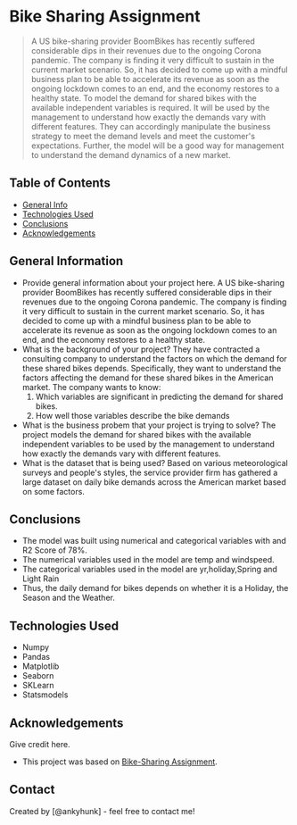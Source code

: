 # Bike Sharing Assignment
>  A US bike-sharing provider BoomBikes has recently suffered considerable dips in their revenues due to the ongoing Corona pandemic. The company is finding it very difficult to sustain in the current market scenario. So, it has decided to come up with a mindful business plan to be able to accelerate its revenue as soon as the ongoing lockdown comes to an end, and the economy restores to a healthy state. 
To model the demand for shared bikes with the available independent variables is required. It will be used by the management to understand how exactly the demands vary with different features. They can accordingly manipulate the business strategy to meet the demand levels and meet the customer's expectations. Further, the model will be a good way for management to understand the demand dynamics of a new market. 


## Table of Contents
* [General Info](#general-information)
* [Technologies Used](#technologies-used)
* [Conclusions](#conclusions)
* [Acknowledgements](#acknowledgements)

<!-- You can include any other section that is pertinent to your problem -->

## General Information
- Provide general information about your project here.
    A US bike-sharing provider BoomBikes has recently suffered considerable dips in their revenues due to the ongoing Corona pandemic. The company is finding it very difficult to sustain in the current market scenario. So, it has decided to come up with a mindful business plan to be able to accelerate its revenue as soon as the ongoing lockdown comes to an end, and the economy restores to a healthy state. 
- What is the background of your project?
    They have contracted a consulting company to understand the factors on which the demand for these shared bikes depends. Specifically, they want to understand the factors affecting the demand for these shared bikes in the American market. The company wants to know:
    1) Which variables are significant in predicting the demand for shared bikes.
    2) How well those variables describe the bike demands
- What is the business probem that your project is trying to solve?
    The project models the demand for shared bikes with the available independent variables to be used by the management to understand how exactly the demands vary with different features.
- What is the dataset that is being used?
    Based on various meteorological surveys and people's styles, the service provider firm has gathered a large dataset on daily bike demands across the American market based on some factors. 
<!-- You don't have to answer all the questions - just the ones relevant to your project. -->

## Conclusions
- The model was built using numerical and categorical variables with and R2 Score of 78%.
- The numerical variables used in the model are temp and windspeed.
- The categorical variables used in the model are yr,holiday,Spring and Light Rain
- Thus, the daily demand for bikes depends on whether it is a Holiday, the Season and the Weather. 

<!-- You don't have to answer all the questions - just the ones relevant to your project. -->


## Technologies Used
- Numpy
- Pandas
- Matplotlib
- Seaborn
- SKLearn
- Statsmodels

<!-- As the libraries versions keep on changing, it is recommended to mention the version of library used in this project -->

## Acknowledgements
Give credit here.
- This project was based on [Bike-Sharing Assignment](https://learn.upgrad.com/course/5797/segment/48191/284656/866122/4332138).


## Contact
Created by [@ankyhunk] - feel free to contact me!


<!-- Optional -->
<!-- ## License -->
<!-- This project is open source and available under the [... License](). -->

<!-- You don't have to include all sections - just the one's relevant to your project -->
